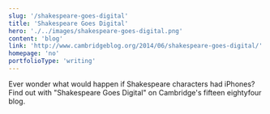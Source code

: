 ```yaml
---
slug: '/shakespeare-goes-digital'
title: 'Shakespeare Goes Digital'
hero: './../images/shakespeare-goes-digital.png'
content: 'blog'
link: 'http://www.cambridgeblog.org/2014/06/shakespeare-goes-digital/'
homepage: 'no'
portfolioType: 'writing'
---
```


Ever wonder what would happen if Shakespeare characters had iPhones? Find out with "Shakespeare Goes Digital" on Cambridge's fifteen eightyfour blog.
